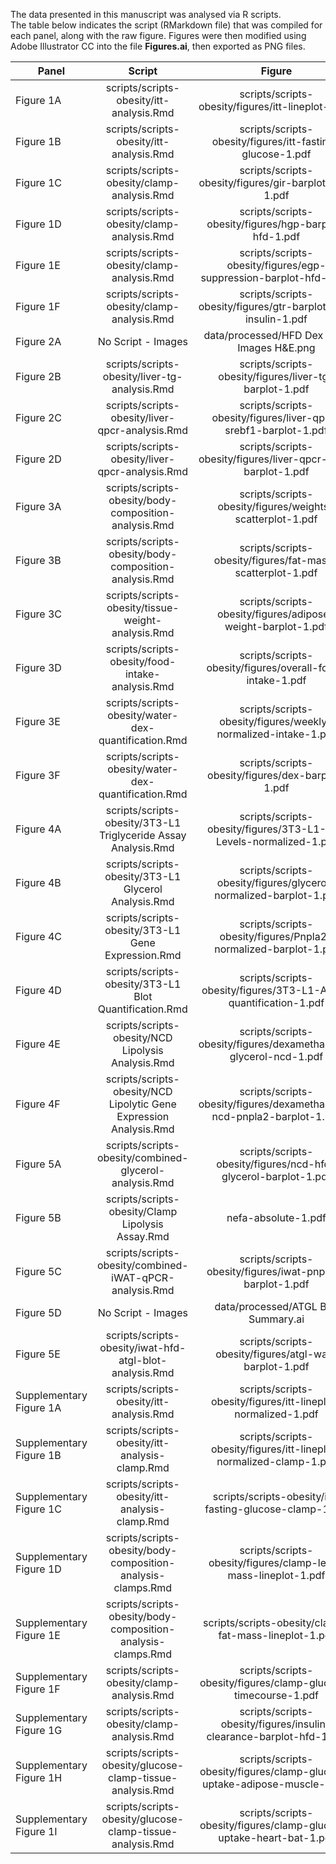 The data presented in this manuscript was analysed via R scripts.  
The table below indicates the script (RMarkdown file) that was compiled for each panel, along with the raw figure.
Figures were then modified using Adobe Illustrator CC  into the file **Figures.ai**, then exported as PNG files.

| Panel | Script | Figure |
|-------|:---------------------------------:|:-----------------------------------------------------------------------------------:|
| Figure 1A | scripts/scripts-obesity/itt-analysis.Rmd | scripts/scripts-obesity/figures/itt-lineplot-1.pdf |
| Figure 1B | scripts/scripts-obesity/itt-analysis.Rmd | scripts/scripts-obesity/figures/itt-fasting-glucose-1.pdf |
| Figure 1C | scripts/scripts-obesity/clamp-analysis.Rmd | scripts/scripts-obesity/figures/gir-barplot-hfd-1.pdf |
| Figure 1D | scripts/scripts-obesity/clamp-analysis.Rmd | scripts/scripts-obesity/figures/hgp-barplot-hfd-1.pdf |
| Figure 1E | scripts/scripts-obesity/clamp-analysis.Rmd | scripts/scripts-obesity/figures/egp-suppression-barplot-hfd-1.pdf |
| Figure 1F | scripts/scripts-obesity/clamp-analysis.Rmd | scripts/scripts-obesity/figures/gtr-barplot-hfd-insulin-1.pdf |
| Figure 2A | No Script - Images | data/processed/HFD Dex Liver Images H&E.png |
| Figure 2B | scripts/scripts-obesity/liver-tg-analysis.Rmd | scripts/scripts-obesity/figures/liver-tg-barplot-1.pdf |
| Figure 2C | scripts/scripts-obesity/liver-qpcr-analysis.Rmd | scripts/scripts-obesity/figures/liver-qpcr-srebf1-barplot-1.pdf |
| Figure 2D | scripts/scripts-obesity/liver-qpcr-analysis.Rmd | scripts/scripts-obesity/figures/liver-qpcr-fasn-barplot-1.pdf |
| Figure 3A | scripts/scripts-obesity/body-composition-analysis.Rmd | scripts/scripts-obesity/figures/weights-scatterplot-1.pdf |
| Figure 3B | scripts/scripts-obesity/body-composition-analysis.Rmd | scripts/scripts-obesity/figures/fat-mass-scatterplot-1.pdf |
| Figure 3C | scripts/scripts-obesity/tissue-weight-analysis.Rmd | scripts/scripts-obesity/figures/adipose-weight-barplot-1.pdf |
| Figure 3D | scripts/scripts-obesity/food-intake-analysis.Rmd | scripts/scripts-obesity/figures/overall-food-intake-1.pdf |
| Figure 3E | scripts/scripts-obesity/water-dex-quantification.Rmd | scripts/scripts-obesity/figures/weekly-normalized-intake-1.pdf |
| Figure 3F | scripts/scripts-obesity/water-dex-quantification.Rmd | scripts/scripts-obesity/figures/dex-barplot-1.pdf |
| Figure 4A | scripts/scripts-obesity/3T3-L1 Triglyceride Assay Analysis.Rmd | scripts/scripts-obesity/figures/3T3-L1-TG-Levels-normalized-1.pdf |
| Figure 4B | scripts/scripts-obesity/3T3-L1 Glycerol Analysis.Rmd | scripts/scripts-obesity/figures/glycerol-normalized-barplot-1.pdf |
| Figure 4C | scripts/scripts-obesity/3T3-L1 Gene Expression.Rmd | scripts/scripts-obesity/figures/Pnpla2-normalized-barplot-1.pdf |
| Figure 4D | scripts/scripts-obesity/3T3-L1 Blot Quantification.Rmd | scripts/scripts-obesity/figures/3T3-L1-ATGL-quantification-1.pdf |
| Figure 4E | scripts/scripts-obesity/NCD Lipolysis Analysis.Rmd | scripts/scripts-obesity/figures/dexamethasone-glycerol-ncd-1.pdf |
| Figure 4F | scripts/scripts-obesity/NCD Lipolytic Gene Expression Analysis.Rmd | scripts/scripts-obesity/figures/dexamethasone-ncd-pnpla2-barplot-1.pdf |
| Figure 5A | scripts/scripts-obesity/combined-glycerol-analysis.Rmd | scripts/scripts-obesity/figures/ncd-hfd-glycerol-barplot-1.pdf |
| Figure 5B | scripts/scripts-obesity/Clamp Lipolysis Assay.Rmd | nefa-absolute-1.pdf
| Figure 5C | scripts/scripts-obesity/combined-iWAT-qPCR-analysis.Rmd | scripts/scripts-obesity/figures/iwat-pnpla2-barplot-1.pdf |
| Figure 5D | No Script - Images | data/processed/ATGL Blot Summary.ai |***
| Figure 5E | scripts/scripts-obesity/iwat-hfd-atgl-blot-analysis.Rmd | scripts/scripts-obesity/figures/atgl-wat-barplot-1.pdf |
| Supplementary Figure 1A | scripts/scripts-obesity/itt-analysis.Rmd | scripts/scripts-obesity/figures/itt-lineplot-normalized-1.pdf |
| Supplementary Figure 1B | scripts/scripts-obesity/itt-analysis-clamp.Rmd | scripts/scripts-obesity/figures/itt-lineplot-normalized-clamp-1.pdf | 
| Supplementary Figure 1C | scripts/scripts-obesity/itt-analysis-clamp.Rmd | scripts/scripts-obesity/itt-fasting-glucose-clamp-1.pdf | 
| Supplementary Figure 1D | scripts/scripts-obesity/body-composition-analysis-clamps.Rmd | scripts/scripts-obesity/figures/clamp-lean-mass-lineplot-1.pdf |
| Supplementary Figure 1E | scripts/scripts-obesity/body-composition-analysis-clamps.Rmd | scripts/scripts-obesity/clamp-fat-mass-lineplot-1.pdf |
| Supplementary Figure 1F | scripts/scripts-obesity/clamp-analysis.Rmd | scripts/scripts-obesity/figures/clamp-glucose-timecourse-1.pdf |
| Supplementary Figure 1G | scripts/scripts-obesity/clamp-analysis.Rmd | scripts/scripts-obesity/figures/insulin-clearance-barplot-hfd-1.pdf |
| Supplementary Figure 1H | scripts/scripts-obesity/glucose-clamp-tissue-analysis.Rmd | scripts/scripts-obesity/figures/clamp-glucose-uptake-adipose-muscle-1.pdf |
| Supplementary Figure 1I | scripts/scripts-obesity/glucose-clamp-tissue-analysis.Rmd | scripts/scripts-obesity/figures/clamp-glucose-uptake-heart-bat-1.pdf